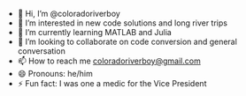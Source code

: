 - 👋 Hi, I’m @coloradoriverboy
- 👀 I’m interested in new code solutions and long river trips 
- 🌱 I’m currently learning MATLAB and Julia 
- 💞️ I’m looking to collaborate on code conversion and general conversation 
- 📫 How to reach me coloradoriverboy@gmail.com 
- 😄 Pronouns: he/him 
- ⚡ Fun fact: I was one a medic for the Vice President 

<!---
coloradoriverboy/coloradoriverboy is a ✨ special ✨ repository because its `README.md` (this file) appears on your GitHub profile.
You can click the Preview link to take a look at your changes.
--->
